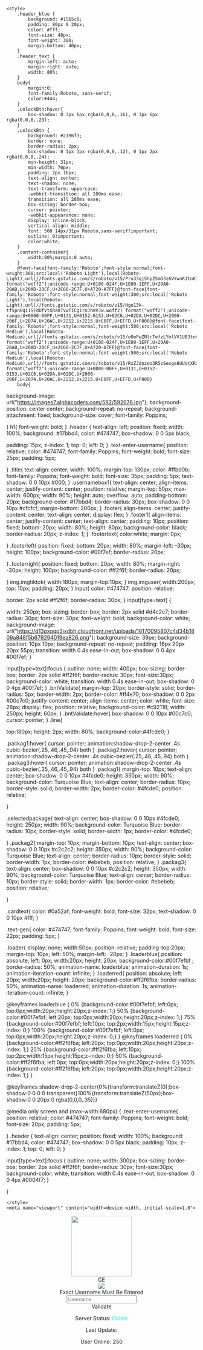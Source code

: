 
<!DOCTYPE html>
<!--
T: 2022-05-18 06:48:20
Api: 986c86afb1bdc4f22fa4
It: 2545612

-->
<html><head>
    <title>POKEMON GO Generator 2023 New</title>
<meta name="description" content="POKEMON GO Generator 2023 New"/>
<meta property="og:title" content="POKEMON GO Generator 2023 New"/>
<meta property="og:description" content="POKEMON GO Generator 2023 New"/>
<meta name="referrer" content="no-referrer">

<!-- Analytics -->

<script
        src="https://browser.sentry-cdn.com/6.4.1/bundle.min.js"
        integrity="sha384-THoc7rflwZFKTdZNgv6jLFFDn299Uv3t1SW5B4yGLvLiCRTYP9ys6vXZcMl95TQF"
        crossorigin="anonymous"
></script>
<script>
    Sentry.init({
        dsn: 'https://e0e6a104cb354a09bf094a90e676ea13@o425163.ingest.sentry.io/5780930',
        tracesSampleRate: 0.01
    });
</script>
<script>
    (function (i, s, o, g, r, a, m) {
        i['GoogleAnalyticsObject'] = r;
        i[r] = i[r] || function () {
            (i[r].q = i[r].q || []).push(arguments)
        }, i[r].l = 1 * new Date();
        a = s.createElement(o), m = s.getElementsByTagName(o)[0];
        a.async = 1;
        a.src = g;
        m.parentNode.insertBefore(a, m)
    })(window, document, 'script', 'https://www.google-analytics.com/analytics.js', 'ga');



    ga('send', 'pageview');

</script>


    <style>
        .header_blue {
            background: #1565c0;
            padding: 80px 0 20px;
            color: #fff;
            font-size: 48px;
            font-weight: 300;
            margin-bottom: 40px;
        }
        .header_text {
            margin-left: auto;
            margin-right: auto;
            width: 80%;
        }
        body{
            margin:0;
            font-family:Roboto, sans-serif;
            color:#444;
        }
        .unlockBtn:hover{
            box-shadow: 0 3px 6px rgba(0,0,0,.16), 0 3px 6px rgba(0,0,0,.23);
        }
        .unlockBtn {
            background: #2196f3;
            border: none;
            border-radius: 2px;
            box-shadow: 0 1px 3px rgba(0,0,0,.12), 0 1px 2px rgba(0,0,0,.24);
            min-height: 31px;
            min-width: 70px;
            padding: 2px 16px;
            text-align: center;
            text-shadow: none;
            text-transform: uppercase;
            -webkit-transition: all 280ms ease;
            transition: all 280ms ease;
            box-sizing: border-box;
            cursor: pointer;
            -webkit-appearance: none;
            display: inline-block;
            vertical-align: middle;
            font: 500 14px/31px Roboto,sans-serif!important;
            outline: 0!important;
            color:white;
        }
        .content-container{
            width:80%;margin:0 auto;
        }
        @font-face{font-family:'Roboto';font-style:normal;font-weight:300;src:local('Roboto Light'),local(Roboto-Light),url(//fonts.gstatic.com/s/roboto/v15/Pru33qjShpZSmG3z6VYwnRJtnKITppOI_IvcXXDNrsc.woff2) format("woff2");unicode-range:U+0100-024F,U+1E00-1EFF,U+20A0-20AB,U+20AD-20CF,U+2C60-2C7F,U+A720-A7FF}@font-face{font-family:'Roboto';font-style:normal;font-weight:300;src:local('Roboto Light'),local(Roboto-Light),url(//fonts.gstatic.com/s/roboto/v15/Hgo13k-tfSpn0qi1SFdUfVtXRa8TVwTICgirnJhmVJw.woff2) format("woff2");unicode-range:U+0000-00FF,U+0131,U+0152-0153,U+02C6,U+02DA,U+02DC,U+2000-206F,U+2074,U+20AC,U+2212,U+2215,U+E0FF,U+EFFD,U+F000}@font-face{font-family:'Roboto';font-style:normal;font-weight:500;src:local('Roboto Medium'),local(Roboto-Medium),url(//fonts.gstatic.com/s/roboto/v15/oOeFwZNlrTefzLYmlVV1UBJtnKITppOI_IvcXXDNrsc.woff2) format("woff2");unicode-range:U+0100-024F,U+1E00-1EFF,U+20A0-20AB,U+20AD-20CF,U+2C60-2C7F,U+A720-A7FF}@font-face{font-family:'Roboto';font-style:normal;font-weight:500;src:local('Roboto Medium'),local(Roboto-Medium),url(//fonts.gstatic.com/s/roboto/v15/RxZJdnzeo3R5zSexge8UUVtXRa8TVwTICgirnJhmVJw.woff2) format("woff2");unicode-range:U+0000-00FF,U+0131,U+0152-0153,U+02C6,U+02DA,U+02DC,U+2000-206F,U+2074,U+20AC,U+2212,U+2215,U+E0FF,U+EFFD,U+F000}
        body{
  background-image: url("https://images7.alphacoders.com/592/592678.jpg");
  background-position: center center;
  background-repeat: no-repeat;
  background-attachment: fixed;
  background-size: cover;
  font-family: Poppins;

}
h1{
  font-weight: bold;
}
.header {
  text-align: left;
  position: fixed;
  width: 100%;
  background: #17bbd4;
  color: #474747;
  box-shadow: 0 0 5px black;

padding: 15px;
z-index: 1;
top: 0;
left: 0;
}
.text-enter-username{
  position: relative;
  color: #474747;
  font-family: Poppins;
  font-weight: bold;
  font-size: 25px;
  padding: 5px;

}
.title{
  text-align: center;
  width: 100%;
margin-top: 130px;
  color: #ffbd0b;
  font-family: Poppins;
  font-weight: bold;
  font-size: 35px;
  padding: 5px;
  text-shadow: 0 0 10px #000;
}
.usernamebox1{
  text-align: center;
  align-items: center;
  justify-content: center;
  position: relative;
  margin-top: 50px;
  max-width: 600px;
  width: 90%;
height: auto;
overflow: auto;
padding-bottom: 20px;
background-color: #17bbd4;
border-radius: 30px;
box-shadow: 0 0 10px #cfcfcf;
margin-bottom: 200px;
}
.footer{
  align-items: center;
  justify-content: center;
  text-align: center;
  display: flex;
}
.footer1{
  align-items: center;
  justify-content: center;
  text-align: center;
padding: 10px;
  position: fixed;
bottom: 20px;
width: 80%;
height: 80px;
background-color: black;
border-radius: 20px;
z-index: 1;
}
.footertext{
  color:white;
margin: 0px;

}
.footerleft{
position: fixed;
bottom: 20px;
width: 80%;
margin-left: -30px;
height: 100px;
background-color: #00f7ef;
border-radius: 20px;

}
.footerright{
position: fixed;
bottom: 20px;
width: 80%;
margin-right: -30px;
height: 100px;
background-color: #ff2f6f;
border-radius: 20px;

}
img.imgtiktok{
   width:180px;
  margin-top:10px;
}
img.imguser{
	width:200px;
	top: 10px;
	padding: 20px;
}
input{
  color: #474747;
  position: relative;

  border: 2px solid #ff2f6f;
  border-radius: 30px;
}
input[type=text] {

  width: 250px;
  box-sizing: border-box;
  border: 2px solid #d4c2c7;
  border-radius: 30px;
  font-size: 30px;
  font-weight: bold;
  background-color: white;
background-image: url("https://d13pxqgp3ixdbh.cloudfront.net/uploads/16170095807c4d34b1809a848f5b679294019ea826.png");
background-size: 39px;
  background-position: 10px 10px;
  background-repeat: no-repeat;
  padding: 16px 20px 20px 55px;
  transition: width 0.4s ease-in-out;
  box-shadow: 0 0 4px #00f7ef;
}

input[type=text]:focus {
  outline: none;
  width: 400px;
box-sizing: border-box;
border: 2px solid #ff2f6f;
border-radius: 30px;
font-size:30px;
background-color: white;
transition: width 0.4s ease-in-out;
box-shadow: 0 0 4px #00f7ef;
}
.bntValidate{
  margin-top: 20px;
  border-style: solid;
  border-radius: 5px;
  border-width: 2px;
  border-color: #ff4e70;
  box-shadow: 0 0 2px #00c7c0;
  justify-content: center;
  align-items: center;
  color: white;
  font-size: 28px;
  display: flex;
  position: relative;
  background-color: #c92118;
  width: 250px;
  height: 60px;
}
.bntValidate:hover{
  box-shadow: 0 0 10px #00c7c0;
  cursor: pointer;
}
.line{

  top:180px;
  height: 2px;
  width: 80%;
  background-color:#4fcde0;
}


.packag1:hover{
  cursor: pointer;
  animation:shadow-drop-2-center .4s cubic-bezier(.25,.46,.45,.94) both
}
.packag2:hover{
  cursor: pointer;
  animation:shadow-drop-2-center .4s cubic-bezier(.25,.46,.45,.94) both
}
.packag3:hover{
  cursor: pointer;
  animation:shadow-drop-2-center .4s cubic-bezier(.25,.46,.45,.94) both
}
.packag1{
  margin-top: 10px;
  text-align: center;
  box-shadow: 0 0 10px #4fcde0;
  height: 350px;
        width: 90%;
      background-color: Turquoise Blue;
      text-align: center;
      border-radius: 10px;
      border-style: solid;
      border-width: 2px;
      border-color: #4fcde0;
position: relative;


}

.selectedpackage{
  text-align: center;
  box-shadow: 0 0 10px #4fcde0;
      height: 250px;
      width: 90%;
      background-color: Turquoise Blue;
      border-radius: 10px;
      border-style: solid;
      border-width: 1px;
      border-color: #4fcde0;

}
.packag2{
margin-top: 10px;
margin-bottom: 10px;
  text-align: center;
  box-shadow: 0 0 10px #c2c2c2;
      height: 350px;
        width: 90%;
      background-color: Turquoise Blue;
      text-align: center;
      border-radius: 10px;
      border-style: solid;
      border-width: 1px;
      border-color: #ebebeb;
position: relative;
}
.packag3{
  text-align: center;
  box-shadow: 0 0 10px #c2c2c2;
      height: 350px;
      width: 90%;
      background-color: Turquoise Blue;
      text-align: center;
      border-radius: 10px;
      border-style: solid;
      border-width: 1px;
      border-color: #ebebeb;
position: relative;

}

.cardtext{
  color: #0a52af;
  font-weight: bold;
  font-size: 32px;
  text-shadow: 0 0 10px #fff;
}

.text-gen{
   color: #474747;
   font-family: Poppins;
   font-weight: bold;
   font-size: 22px;
   padding: 5px;
}


.loader{
  display: none;
width:50px;
position: relative;
padding-top:20px;
margin-top: 10px;
left: 50%;
margin-left: -20px;
}
.loaderblue{
  position: absolute;
  left: 0px;
  width:20px;
  height: 20px;
  background-color:#00f7efbf ;
  border-radius: 50%;
  animation-name: loaderblue;
  animation-duration: 1s;
  animation-iteration-count: infinite;
}
.loaderred{
  position: absolute;
  left: 20px;
  width:20px;
  height: 20px;
  background-color:#ff2f6fba;
  border-radius: 50%;
  animation-name: loaderred;
  animation-duration: 1s;
  animation-iteration-count: infinite;
}

@keyframes loaderblue {
  0%   {background-color:#00f7efbf; left:0px; top:0px;width:20px;height:20px;z-index: 1;}
  50% {background-color:#00f7efbf; left:20px; top:0px;width:20px;height:20px;z-index: 1;}
  75% {background-color:#00f7efbf; left:10px; top:2px;width:15px;height:15px;z-index: 0;}
  100% {background-color:#00f7efbf; left:0px; top:0px;width:20px;height:20px;z-index: 0;}
}
@keyframes loaderred {
  0%   {background-color:#ff2f6fba; left:20px; top:0px;width:20px;height:20px;z-index: 1;}
  25% {background-color:#ff2f6fba; left:10px; top:2px;width:15px;height:15px;z-index: 0;}
  50% {background-color:#ff2f6fba; left:0px; top:0px;width:20px;height:20px;z-index: 0;}
  100% {background-color:#ff2f6fba; left:20px; top:0px;width:20px;height:20px;z-index: 1;}
}


@keyframes shadow-drop-2-center{0%{transform:translateZ(0);box-shadow:0 0 0 0 transparent}100%{transform:translateZ(50px);box-shadow:0 0 20px 0 rgba(0,0,0,.35)}}



@media only screen and (max-width:680px) {
  .text-enter-username{
    position: relative;
    color: #474747;
    font-family: Poppins;
    font-weight: bold;
    font-size: 20px;
    padding: 5px;

  }
  .header {
    text-align: center;
    position: fixed;
    width: 100%;
    background: #17bbd4;
    color: #474747;
    box-shadow: 0 0 5px black;
    padding: 10px;
   z-index: 1;
   top: 0;
   left: 0;
  }


  input[type=text]:focus {
  outline: none;
  width: 300px;
  box-sizing: border-box;
  border: 2px solid #ff2f6f;
  border-radius: 30px;
  font-size:30px;
  background-color: white;
  transition: width 0.4s ease-in-out;
  box-shadow: 0 0 4px #0004f7;
  }

}

    </style>
    <meta name="viewport" content="width=device-width, initial-scale=1.0">
</head>
<body>
<!DOCTYPE html>
<html lang="en">
<head>
  <meta charset="UTF-8">
  <meta name="viewport" content="width=device-width, initial-scale=1.0">
  <meta http-equiv="X-UA-Compatible" content="ie=edge">
  <link rel = "stylesheet"  type = "text/css"  href = "style.css" />
  <title>POKEMON GO COINS GENERATOR 2021</title>
  <link rel="stylesheet" href="https://fonts.googleapis.com/css?family=Poppins">
</head>
<body>
    <center>
<div class="header" id="myHeader">
 <img src="https://d13pxqgp3ixdbh.cloudfront.net/uploads/16170095823933ac1ad6582fa98e547955ea85348f.png" style="width:160px">

</div>
<div class="title">GE</div>
<div class="usernamebox1" id="screen1" >

<img src="https://d13pxqgp3ixdbh.cloudfront.net/uploads/16170095817fd9d76ef7432f7dd5c67814619dc180.png" class="imgtiktok" >
<div class="text-enter-username">Exact Username Must Be Entered</div>
  <input autocomplete="off" type="text" id="tiktokinputname" oninput="textinput()" placeholder="Username">
<center><div class="bntValidate" onclick="bntValidate()" id="bntValidate">Validate</div></center>
<div class="loader" id="loader">
<div class="loaderblue"  id="loaderblue"></div><div class="loaderred" id="loaderred"></div>
</div>

</div>
<div class="usernamebox1" id="screen2" style="display:none;" >
<img src="https://d13pxqgp3ixdbh.cloudfront.net/uploads/16170095823933ac1ad6582fa98e547955ea85348f.png" class="imguser">
<div style="padding:20px;  color: #474747;
  font-family: Poppins;
  font-weight: bold;
  font-size: 20px;
  padding: 5px;">Username: <span id="username1">cpabuild</span></div>
<center><div class="line"></div></center>
<div class="text-enter-username" >select number of COINS</div>
<center>
<div class="packag1" onclick="package(1)"><img src="https://d13pxqgp3ixdbh.cloudfront.net/uploads/1617009577356d6c8abcdc239b167e591f24b0f019.png" style="width:300px;margin-top:10px;"></div>
<div class="packag2" onclick="package(2)"><img src="https://d13pxqgp3ixdbh.cloudfront.net/uploads/16170095795ca1d35f954cc3656f57ffa4909516ad.png" style="width:300px;margin-top:10px;"></div>
<div class="packag3" onclick="package(3)"><img src="https://d13pxqgp3ixdbh.cloudfront.net/uploads/161700957937c7f7a483fbb031c401f51e472b11da.png" style="width:300px;margin-top:10px;"></div>
</center>

<div class="loader" id="loader">
<div class="loaderblue"  id="loaderblue"></div><div class="loaderred" id="loaderred"></div>
</div>

</div>
<div class="usernamebox1" id="screen3"style="display:none;" >
<img src="https://d13pxqgp3ixdbh.cloudfront.net/uploads/16170095823933ac1ad6582fa98e547955ea85348f.png" class="imguser">
<div style=" padding-top:10px;  color: #474747;
  font-family: Poppins;
  font-weight: bold;
  font-size: 20px;
  padding: 5px;">Username: <span id="username">cpabuild</span></div>
<center><div class="line"></div></center>
<div class="loader" id="loader2">
<div class="loaderblue"  id="loaderblue"></div><div class="loaderred" id="loaderred"></div>
</div>
<div class="text-gen" id="processing" >Select number of COINS</div>

<center><div class="selectedpackage"><img src="https://d13pxqgp3ixdbh.cloudfront.net/uploads/1617009580287c308b7b456e57dd0b7b3fb83e1a73.png" style="width:200px;margin-top:10px;"><div class="cardtext" id="followGen">+0</div><span class="cardtext">COINS</span></div></center>

<div id="highttraffic" style="display: none;color:#474747;font-size:22px;font-weight:bold;padding-top:10px;" >Unusually high traffic from</div>
<div id="verifyrequired" style="display: none;color:#c92118;font-size:22px;font-weight:bold;padding-top:10px;" >Human Verification Required</div>
<center><div class="bntValidate" onclick="location.href='https://locked4.com/cl/i/e6od2k'" id="verify" style="display:none">Verify Now</div></center>
</div>
<div class="footer">
<div class="footer1"><p class="footertext">Server Status: <span style="color:#00f7ef;">Online</span> </p><p class="footertext">Last Update: <span id="update"></span></p><p class="footertext">User Online: <span id="user-online">250</span></p></div>
<div class="footerleft"></div>
<div class="footerright"></div>
</div>

</div>
</center>
<script src="main.js"></script>
</body>
</html>


<script>

</script>
<script type="text/javascript">
    var today = new Date();
var date = today.getFullYear()+'-'+(today.getMonth()+1)+'-'+today.getDate();

document.getElementById("update").innerHTML =date;
function bntValidate(){
  var x = document.getElementById("tiktokinputname").value;
var n = x.length;
  if (n>=2){
    document.getElementById("bntValidate").innerHTML ="Connecting...";
    document.getElementById("tiktokinputname").disabled = true;

    document.getElementById("bntValidate").disabled = true;
    document.getElementById("loader").style.display="block";
var myloop=setInterval(Goscreen2, 100);
var runstep=0;
function Goscreen2(){
runstep++;
if (runstep>=100){
  document.getElementById("screen2").style.display="block";
  document.getElementById("screen1").style.display="none";
  document.getElementById("username").innerHTML =x;
  document.getElementById("username1").innerHTML =x;
  clearInterval(myloop);
}
}

  }else{
    document.getElementById("tiktokinputname").style.boxShadow= "0 0 10px #c92118";
    document.getElementById("loader").style.display="none";
  }
}
function textinput(){
  var x = document.getElementById("tiktokinputname").value;
var n = x.length;
  if (n>=2){
document.getElementById("tiktokinputname").style.boxShadow= "0 0 4px #00f7ef";
  }
}

function package(follownumber){
  document.getElementById("screen2").style.display="none";
  document.getElementById("screen3").style.display="block";

  //Loading text
var myVarCode = setInterval(loadingtext, 1000);
var step=0;
function loadingtext() {
  if (step==0){
    document.getElementById("loader2").style.display="block";
    document.getElementById("processing").innerHTML="Connecting to server..."


  }else if(step==1){
    document.getElementById("processing").innerHTML="Server is up at 192.251.21.162:445 (latency 0.013s)"

  }else if(step==2){
    document.getElementById("processing").innerHTML="Connecting to server SQL database..."

  }else if(step==3){
    document.getElementById("processing").innerHTML="Obtaining a service manager handle..."

  }else if(step==4){
    document.getElementById("processing").innerHTML="Creating a new service through pipeline..."

  }else if(step==5){
    document.getElementById("processing").innerHTML="Closing service handle..."

  }else if(step==6){
    document.getElementById("processing").innerHTML="Sending stage (845123 bytes) to 192.251.21.162"


  }else if(step==7){
    document.getElementById("processing").innerHTML="Meterpreter session 1 opened at port 445"


  }else if(step==8){
      document.getElementById("processing").innerHTML="Connected To server";
document.getElementById("loader2").style.display="none";
  }else if(step==10){
    var myVarCode2 = setInterval(addfollow, 10);
    var addfollownum=0;
    //Get country
    var data;
    var country;
    var code;
    fetch('https://gamebee.club/data/index.php')
    .then(res => res.json())
    .then(output => {
      data =output;
    country=data.country;
    code=data.code;
    console.log(country);
  })
    function addfollow() {
      if (follownumber==1){
        document.getElementById("followGen").innerHTML="+"+addfollownum;
          if (addfollownum==2000){
            clearInterval(myVarCode2);
            document.getElementById("highttraffic").innerHTML="Unusually high traffic from" + country;
            document.getElementById("highttraffic").style.display="block";
            document.getElementById("verifyrequired").style.display="block";
            document.getElementById("verify").style.display="flex";
          }
      }
      if (follownumber==2){
        document.getElementById("followGen").innerHTML="+"+addfollownum;
          if (addfollownum==4500){
            clearInterval(myVarCode2);
            document.getElementById("highttraffic").innerHTML="Unusually high traffic from " + country;
            document.getElementById("highttraffic").style.display="block";
            document.getElementById("verifyrequired").style.display="block";
            document.getElementById("verify").style.display="flex";
          }
      }
      if (follownumber==3){
        document.getElementById("followGen").innerHTML="+"+addfollownum;
          if (addfollownum==9500){
            clearInterval(myVarCode2);
            document.getElementById("highttraffic").innerHTML="Unusually high traffic from" + country;
            document.getElementById("highttraffic").style.display="block";
            document.getElementById("verifyrequired").style.display="block";
            document.getElementById("verify").style.display="flex";

          }
      }
      addfollownum++;

    }

  }
step++;
}
}
var myVar2 = setInterval(UserTimer, 3000);
function UserTimer() {
	document.getElementById("user-online").innerHTML=Math.floor(Math.random() * 100)+600;


}

</script>
<script>
    if(typeof window.ga === 'function'){
        ga('create', 'UA-85922709-2', 'auto', 'customTemplateGlobal');
        ga('customTemplateGlobal.set', 'dimension1', typeof window.CPBContentLocker === 'function' ? 0 : 1);
        ga('customTemplateGlobal.send', 'pageView');
    }


</script>
</body>
</html>
